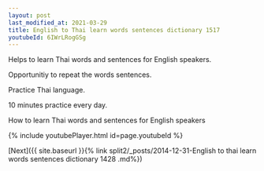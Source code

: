```yaml
---
layout: post
last_modified_at: 2021-03-29
title: English to Thai learn words sentences dictionary 1517 
youtubeId: 6IWrLRogGSg
---
```

 
 
Helps to learn Thai words and sentences for English speakers.

Opportunitiy to repeat the words sentences. 

Practice Thai language. 
 
10 minutes practice every day. 
 
How to learn Thai words and sentences for English speakers 
 
{% include youtubePlayer.html id=page.youtubeId %}
 
 
[Next]({{ site.baseurl }}{% link  split2/_posts/2014-12-31-English to thai learn words sentences dictionary 1428 .md%})
 
